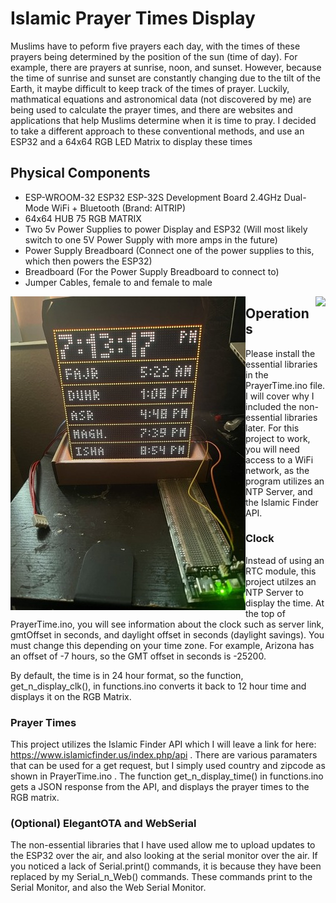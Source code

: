 # Islamic Prayer Times Display
Muslims have to peform five prayers each day, with the times of these prayers being determined by the position of the sun (time of day). For example, there are prayers at sunrise, noon, and sunset. However, because the time of sunrise and sunset are constantly changing due to the tilt of the Earth, it maybe difficult to keep track of the times of prayer. Luckily, mathmatical equations and astronomical data (not discovered by me) are being used to calculate the prayer times, and there are websites and applications that help Muslims determine when it is time to pray. I decided to take a different approach to these conventional methods, and use an ESP32 and a 64x64 RGB LED Matrix to display these times

## Physical Components
- ESP-WROOM-32 ESP32 ESP-32S Development Board 2.4GHz Dual-Mode WiFi + Bluetooth (Brand: AITRIP)
- 64x64 HUB 75 RGB MATRIX
- Two 5v Power Supplies to power Display and ESP32 (Will most likely switch to one 5V Power Supply with more amps in the future)
- Power Supply Breadboard (Connect one of the power supplies to this, which then powers the ESP32)
- Breadboard (For the Power Supply Breadboard to connect to)
- Jumper Cables, female to and female to male


<div>
<img src = "https://github.com/AmalAfsal2004/Prayer-Times-LED-Matrix/blob/main/images/prayer_clk1.jpeg?raw=true" align ="left"/>

<img src = "https://github.com/AmalAfsal2004/Prayer-Times-LED-Matrix/blob/main/images/prayer_clock_gif.gif?raw=true" align = "right"/>
</div>




## Operations
Please install the essential libraries in the PrayerTime.ino file. I will cover why I included the non-essential libraries later. For this project to work, you will need access to a WiFi network, as the program utilizes an NTP Server, and the Islamic 
Finder API.

### Clock
Instead of using an RTC module, this project utilzes an NTP Server to display the time. At the top of PrayerTime.ino, you will see information about the clock such as server link, gmtOffset in seconds, and daylight offset in seconds (daylight savings). You must change this depending on your time zone. For example, Arizona has an offset of -7 hours, so the GMT offset in seconds is
-25200. 

By default, the time is in 24 hour format, so the function, get_n_display_clk(), in functions.ino converts it back to 12 hour time and displays it on the RGB Matrix.

### Prayer Times
This project utilizes the Islamic Finder API which I will leave a link for here:
https://www.islamicfinder.us/index.php/api .
There are various paramaters that can be used for a get request, but I simply used country and zipcode as shown in PrayerTime.ino .
The function get_n_display_time() in functions.ino gets a JSON response from the API, and displays the prayer times to the RGB matrix.

### (Optional) ElegantOTA and WebSerial
The non-essential libraries that I have used allow me to upload updates to the ESP32 over the air, and also looking at the serial monitor over the air. If you noticed a lack of Serial.print() commands, it is because they have been replaced by my Serial_n_Web() commands. These commands print to the Serial Monitor, and also the Web Serial Monitor.
